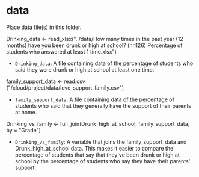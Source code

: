 # data

Place data file(s) in this folder.

Drinking_data <- read_xlsx("../data/How many times in the past year (12 months) have you been drunk or high at school? (hn126) Percentage of students who answered at least 1 time.xlsx")

- `Drinking_data`: A file containing data of the percentage of students who said they were drunk or high at school at least one time. 

family_support_data <- read.csv ("/cloud/project/data/love_support_family.csv")

- `family_support_data`: A file containing data of the percentage of students who said that they generally have the support of their parents at home. 

Drinking_vs_family <- full_join(Drunk_high_at_school, family_support_data, by = "Grade")

- `Drinking_vs_family`: A variable that joins the family_support_data and Drunk_high_at_school data. This makes it easier to compare the percentage of students that say that they've been drunk or high at school by the percentage of students who say they have their parents' support.  





